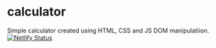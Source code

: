 # calculator
Simple calculator created using HTML, CSS and JS DOM manipulatiion.
[![Netlify Status](https://api.netlify.com/api/v1/badges/f5ecee0e-7b10-48a3-82d7-b5ce3e680278/deploy-status)](https://app.netlify.com/sites/tinystepscalc/deploys)

